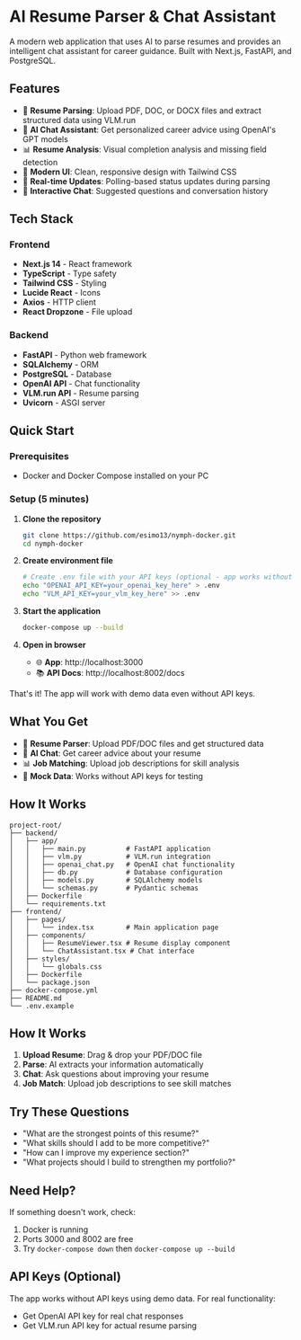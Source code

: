 # AI Resume Parser & Chat Assistant

A modern web application that uses AI to parse resumes and provides an intelligent chat assistant for career guidance. Built with Next.js, FastAPI, and PostgreSQL.

## Features

- 📄 **Resume Parsing**: Upload PDF, DOC, or DOCX files and extract structured data using VLM.run
- 🤖 **AI Chat Assistant**: Get personalized career advice using OpenAI's GPT models
- 📊 **Resume Analysis**: Visual completion analysis and missing field detection
- 🎨 **Modern UI**: Clean, responsive design with Tailwind CSS
- 🔄 **Real-time Updates**: Polling-based status updates during parsing
- 💬 **Interactive Chat**: Suggested questions and conversation history

## Tech Stack

### Frontend
- **Next.js 14** - React framework
- **TypeScript** - Type safety
- **Tailwind CSS** - Styling
- **Lucide React** - Icons
- **Axios** - HTTP client
- **React Dropzone** - File upload

### Backend
- **FastAPI** - Python web framework
- **SQLAlchemy** - ORM
- **PostgreSQL** - Database
- **OpenAI API** - Chat functionality
- **VLM.run API** - Resume parsing
- **Uvicorn** - ASGI server

## Quick Start

### Prerequisites
- Docker and Docker Compose installed on your PC

### Setup (5 minutes)

1. **Clone the repository**
   ```bash
   git clone https://github.com/esimo13/nymph-docker.git
   cd nymph-docker
   ```

2. **Create environment file**
   ```bash
   # Create .env file with your API keys (optional - app works without them using mock data)
   echo "OPENAI_API_KEY=your_openai_key_here" > .env
   echo "VLM_API_KEY=your_vlm_key_here" >> .env
   ```

3. **Start the application**
   ```bash
   docker-compose up --build
   ```

4. **Open in browser**
   - 🌐 **App**: http://localhost:3000
   - 📚 **API Docs**: http://localhost:8002/docs

That's it! The app will work with demo data even without API keys.

## What You Get

- 📄 **Resume Parser**: Upload PDF/DOC files and get structured data
- 🤖 **AI Chat**: Get career advice about your resume
- 📊 **Job Matching**: Upload job descriptions for skill analysis
- 🎯 **Mock Data**: Works without API keys for testing

## How It Works

```
project-root/
├── backend/
│   ├── app/
│   │   ├── main.py          # FastAPI application
│   │   ├── vlm.py           # VLM.run integration
│   │   ├── openai_chat.py   # OpenAI chat functionality
│   │   ├── db.py            # Database configuration
│   │   ├── models.py        # SQLAlchemy models
│   │   └── schemas.py       # Pydantic schemas
│   ├── Dockerfile
│   └── requirements.txt
├── frontend/
│   ├── pages/
│   │   └── index.tsx        # Main application page
│   ├── components/
│   │   ├── ResumeViewer.tsx # Resume display component
│   │   └── ChatAssistant.tsx # Chat interface
│   ├── styles/
│   │   └── globals.css
│   ├── Dockerfile
│   └── package.json
├── docker-compose.yml
├── README.md
└── .env.example
```

## How It Works

1. **Upload Resume**: Drag & drop your PDF/DOC file
2. **Parse**: AI extracts your information automatically  
3. **Chat**: Ask questions about improving your resume
4. **Job Match**: Upload job descriptions to see skill matches

## Try These Questions

- "What are the strongest points of this resume?"
- "What skills should I add to be more competitive?"
- "How can I improve my experience section?"
- "What projects should I build to strengthen my portfolio?"

## Need Help?

If something doesn't work, check:
1. Docker is running
2. Ports 3000 and 8002 are free
3. Try `docker-compose down` then `docker-compose up --build`

## API Keys (Optional)

The app works without API keys using demo data. For real functionality:
- Get OpenAI API key for real chat responses
- Get VLM.run API key for actual resume parsing
